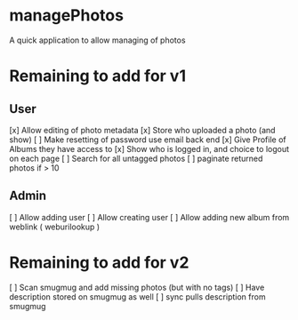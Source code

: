 # managePhotos
A quick application to allow managing of photos

# Remaining to add for v1
## User
[x] Allow editing of photo metadata
[x] Store who uploaded a photo (and show)
[ ] Make resetting of password use email back end
[x] Give Profile of Albums they have access to
[x] Show who is logged in, and choice to logout on each page
[ ] Search for all untagged photos
[ ] paginate returned photos if > 10

## Admin
[ ] Allow adding user
[ ] Allow creating user
[ ] Allow adding new album from weblink ( weburilookup )

# Remaining to add for v2
[ ] Scan smugmug and add missing photos (but with no tags)
[ ] Have description stored on smugmug as well
[ ] sync pulls description from smugmug
